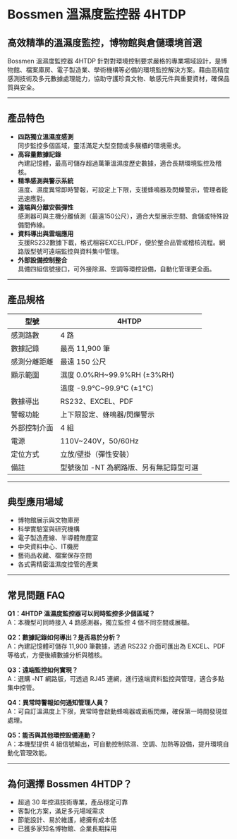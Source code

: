 # Bossmen 溫濕度監控器 4HTDP

## 高效精準的溫濕度監控，博物館與倉儲環境首選

Bossmen 溫濕度監控器 4HTDP 針對對環境控制要求嚴格的專業場域設計，是博物館、檔案庫房、電子製造業、學術機構等必備的環境監控解決方案。藉由高精度感測技術及多元數據處理能力，協助守護珍貴文物、敏感元件與重要資材，確保品質與安全。

---

## 產品特色

- **四路獨立溫濕度感測**  
  同步監控多個區域，靈活滿足大型空間或多展櫃的環境需求。
- **高容量數據記錄**  
  內建記憶體，最高可儲存超過萬筆溫濕度歷史數據，適合長期環境監控及稽核。
- **精準感測與警示系統**  
  溫度、濕度異常即時警報，可設定上下限，支援蜂鳴器及閃爍警示，管理者能迅速應對。
- **遠端與分離安裝彈性**  
  感測器可與主機分離偵測（最遠150公尺），適合大型展示空間、倉儲或特殊設備間佈線。
- **資料導出與雲端應用**  
  支援RS232數據下載，格式相容EXCEL/PDF，便於整合品管或稽核流程。網路版型號可遠端監控與資料集中管理。
- **外部設備控制整合**  
  具備四組信號接口，可外接除濕、空調等環控設備，自動化管理更全面。

---

## 產品規格

| 型號        | 4HTDP                           |
|-------------|---------------------------------|
| 感測路數    | 4 路                           |
| 數據記錄    | 最高 11,900 筆                 |
| 感測分離距離| 最遠 150 公尺                  |
| 顯示範圍    | 濕度 0.0%RH~99.9%RH (±3%RH)    |
|             | 溫度 -9.9℃~99.9℃ (±1℃)        |
| 數據導出    | RS232、EXCEL、PDF              |
| 警報功能    | 上下限設定、蜂鳴器/閃爍警示    |
| 外部控制介面| 4 組                            |
| 電源        | 110V~240V，50/60Hz              |
| 定位方式    | 立放/壁掛（彈性安裝）           |
| 備註        | 型號後加 -NT 為網路版、另有無記錄型可選 |

---

## 典型應用場域

- 博物館展示與文物庫房
- 科學實驗室與研究機構
- 電子製造產線、半導體無塵室
- 中央資料中心、IT機房
- 藝術品收藏、檔案保存空間
- 各式需精密溫濕度控管的產業

---

## 常見問題 FAQ

**Q1：4HTDP 溫濕度監控器可以同時監控多少個區域？**  
A：本機型可同時接入 4 路感測器，獨立監控 4 個不同空間或展櫃。

**Q2：數據記錄如何導出？是否易於分析？**  
A：內建記憶體可儲存 11,900 筆數據，透過 RS232 介面可匯出為 EXCEL、PDF 等格式，方便後續數據分析與稽核。

**Q3：遠端監控如何實現？**  
A：選購 -NT 網路版，可透過 RJ45 連網，進行遠端資料監控與管理，適合多點集中控管。

**Q4：異常時警報如何通知管理人員？**  
A：可自訂溫濕度上下限，異常時會啟動蜂鳴器或面板閃爍，確保第一時間發現並處理。

**Q5：能否與其他環控設備連動？**  
A：本機型提供 4 組信號輸出，可自動控制除濕、空調、加熱等設備，提升環境自動化管理效能。

---

## 為何選擇 Bossmen 4HTDP？

- 超過 30 年控濕技術專業，產品穩定可靠
- 客製化方案，滿足多元場域需求
- 節能設計、易於維護，總擁有成本低
- 已獲多家知名博物館、企業長期採用